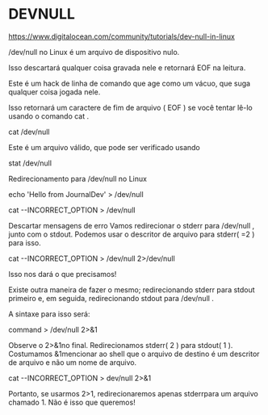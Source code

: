 # DEVNULL

https://www.digitalocean.com/community/tutorials/dev-null-in-linux

/dev/null no Linux é um arquivo de dispositivo nulo. 

Isso descartará qualquer coisa gravada nele e retornará EOF na leitura.

Este é um hack de linha de comando que age como um vácuo, que suga qualquer coisa jogada nele.


Isso retornará um caractere de fim de arquivo ( EOF ) se você tentar lê-lo usando o comando cat .

cat /dev/null

Este é um arquivo válido, que pode ser verificado usando

stat /dev/null

Redirecionamento para /dev/null no Linux

echo 'Hello from JournalDev' > /dev/null

cat --INCORRECT_OPTION > /dev/null


Descartar mensagens de erro
Vamos redirecionar o stderr para /dev/null , junto com o stdout. Podemos usar o descritor de arquivo para stderr( =2 ) para isso.

cat --INCORRECT_OPTION > /dev/null 2>/dev/null

Isso nos dará o que precisamos!

Existe outra maneira de fazer o mesmo; redirecionando stderr para stdout primeiro e, em seguida, redirecionando stdout para /dev/null .

A sintaxe para isso será:

command > /dev/null 2>&1

Observe o 2>&1no final. Redirecionamos stderr( 2 ) para stdout( 1 ). Costumamos &1mencionar ao shell que o arquivo de destino é um descritor de arquivo e não um nome de arquivo.

cat --INCORRECT_OPTION > dev/null 2>&1

Portanto, se usarmos 2>1, redirecionaremos apenas stderrpara um arquivo chamado 1. Não é isso que queremos!